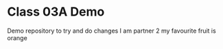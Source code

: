 # Class 03A Demo

Demo repository to try and do changes
I am partner 2 my favourite fruit is orange
